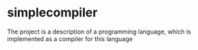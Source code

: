 # simplecompiler
 The project is a description of a programming language, which is implemented as a compiler for this language
